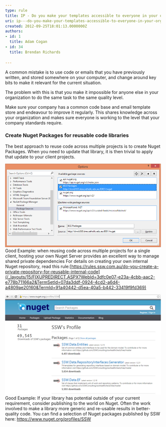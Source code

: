 ```yaml
---
type: rule
title: IP - Do you make your templates accessible to everyone in your organisation?
uri: ip---do-you-make-your-templates-accessible-to-everyone-in-your-organisation
created: 2012-09-25T18:01:13.0000000Z
authors:
- id: 1
  title: Adam Cogan
- id: 34
  title: Brendan Richards

---
```


A common mistake is to use code or emails that you have previously written, and stored somewhere on your computer, and change around key bits to make it relevant for the current situation.

The problem with this is that you make it impossible for anyone else in your organization to do the same task to the same quality level.
 
Make sure your company has a common code base and email template store and endeavour to improve it regularly. This shares knowledge across your organization and makes sure everyone is working to the level that your company standards require.

### Create Nuget Packages for reusable code libraries

The best approach to reuse code across multiple projects is to create Nuget Packages. When you need to update that library, it is then trivial to apply that update to your client projects.

![BCE_Nuget_Server.png](BCE_Nuget_Server.png)
Good Example: when reusing code across multiple projects for a single client, hosting your own Nuget Server provides an excellent way to manage shared private dependencies
For details on creating your own internal Nuget repository, read this rule:[https://rules.ssw.com.au/do-you-create-a-private-repository-for-reusable-internal-code](/_layouts/15/FIXUPREDIRECT.ASPX?WebId=3dfc0e07-e23a-4cbb-aac2-e778b71166a2&TermSetId=07da3ddf-0924-4cd2-a6d4-a4809ae20160&TermId=91a40442-d5ea-40a5-b442-33419f9fd369)



![SSW_nuget.png](SSW_nuget.png)
Good Example: If your library has potential outside of your current requirement, consider publishing to the world on Nuget.  Often the work involved to make a library more generic and re-usable results in better-quality code.
You can find a selection of Nuget packages published by SSW here:
https://www.nuget.org/profiles/SSW

